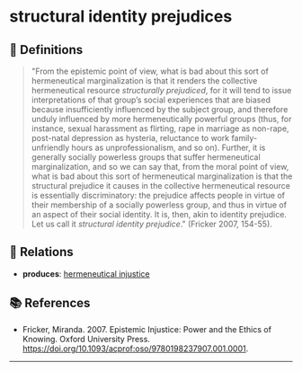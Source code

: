 # structural identity prejudices

## 📖 Definitions

> "From the epistemic point of view, what is bad about this sort of hermeneutical marginalization is that it renders the collective hermeneutical resource _structurally prejudiced_, for it will tend to issue interpretations of that group’s social experiences that are biased because insufficiently influenced by the subject group, and therefore unduly influenced by more hermeneutically powerful groups (thus, for instance, sexual harassment as flirting, rape in marriage as non-rape, post-natal depression as hysteria, reluctance to work family-unfriendly hours as unprofessionalism, and so on). Further, it is generally socially powerless groups that suffer hermeneutical marginalization, and so we can say that, from the moral point of view, what is bad about this sort of hermeneutical marginalization is that the structural prejudice it causes in the collective hermeneutical resource is essentially discriminatory: the prejudice affects people in virtue of their membership of a socially powerless group, and thus in virtue of an aspect of their social identity. It is, then, akin to identity prejudice. Let us call it _structural identity prejudice_." (Fricker 2007, 154-55).

## 🔗 Relations

- **produces**: [hermeneutical injustice](./hermeneutical-injustice.md)

## 📚 References

- Fricker, Miranda. 2007. Epistemic Injustice: Power and the Ethics of Knowing. Oxford University Press. https://doi.org/10.1093/acprof:oso/9780198237907.001.0001.

---

<script src="https://giscus.app/client.js"
                data-repo="natesheehan/conceptcartography"
                data-repo-id="R_kgDOPB5QiQ"
                data-category="General"
                data-category-id="DIC_kwDOPB5Qic4CsAxd"
                data-mapping="pathname"
                data-strict="0"
                data-reactions-enabled="1"
                data-emit-metadata="0"
                data-input-position="bottom"
                data-theme="catppuccin_mocha"
                data-lang="en"
                crossorigin="anonymous"
                async>
        </script>
        
